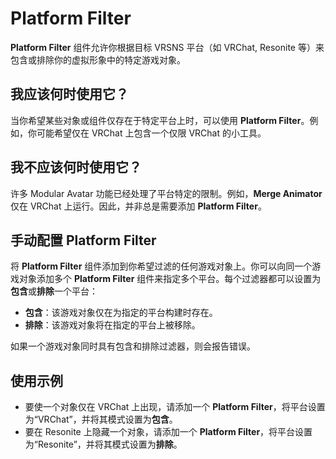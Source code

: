 # Platform Filter

**Platform Filter** 组件允许你根据目标 VRSNS 平台（如 VRChat, Resonite 等）来包含或排除你的虚拟形象中的特定游戏对象。

## 我应该何时使用它？

当你希望某些对象或组件仅存在于特定平台上时，可以使用 **Platform Filter**。例如，你可能希望仅在 VRChat 上包含一个仅限 VRChat 的小工具。

## 我不应该何时使用它？

许多 Modular Avatar 功能已经处理了平台特定的限制。例如，**Merge Animator** 仅在 VRChat 上运行。因此，并非总是需要添加 **Platform Filter**。

## 手动配置 Platform Filter

将 **Platform Filter** 组件添加到你希望过滤的任何游戏对象上。你可以向同一个游戏对象添加多个 **Platform Filter** 组件来指定多个平台。每个过滤器都可以设置为**包含**或**排除**一个平台：

- **包含**：该游戏对象仅在为指定的平台构建时存在。
- **排除**：该游戏对象将在指定的平台上被移除。

如果一个游戏对象同时具有包含和排除过滤器，则会报告错误。

## 使用示例

- 要使一个对象仅在 VRChat 上出现，请添加一个 **Platform Filter**，将平台设置为“VRChat”，并将其模式设置为**包含**。
- 要在 Resonite 上隐藏一个对象，请添加一个 **Platform Filter**，将平台设置为“Resonite”，并将其模式设置为**排除**。